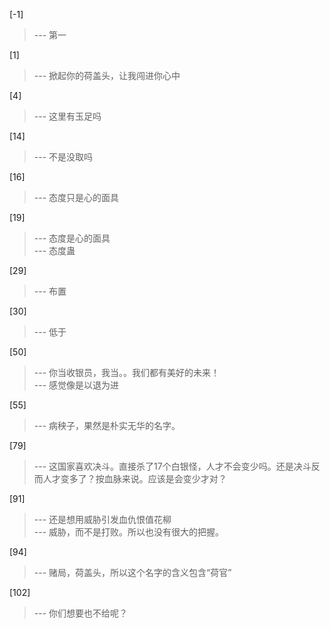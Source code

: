 
[-1] 
>--- 第一<br>

[1] 
>--- 掀起你的荷盖头，让我闯进你心中<br>

[4] 
>--- 这里有玉足吗<br>

[14] 
>--- 不是没取吗<br>

[16] 
>--- 态度只是心的面具<br>

[19] 
>--- 态度是心的面具<br>
>--- 态度蛊<br>

[29] 
>--- 布置<br>

[30] 
>--- 低于<br>

[50] 
>--- 你当收银员，我当。。我们都有美好的未来！<br>
>--- 感觉像是以退为进<br>

[55] 
>--- 病秧子，果然是朴实无华的名字。<br>

[79] 
>--- 这国家喜欢决斗。直接杀了17个白银怪，人才不会变少吗。还是决斗反而人才变多了？按血脉来说。应该是会变少才对？<br>

[91] 
>--- 还是想用威胁引发血仇恨值花柳<br>
>--- 威胁，而不是打败。所以也没有很大的把握。<br>

[94] 
>--- 赌局，荷盖头，所以这个名字的含义包含“荷官”<br>

[102] 
>--- 你们想要也不给呢？<br>
